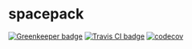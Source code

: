 # spacepack

[![Greenkeeper badge](https://badges.greenkeeper.io/spacepack/spacepack.svg)](https://greenkeeper.io/)
[![Travis CI badge](https://api.travis-ci.org/spacepack/spacepack.svg)](https://travis-ci.org/)
[![codecov](https://codecov.io/gh/spacepack/spacepack/branch/dev/graph/badge.svg)](https://codecov.io/gh/spacepack/spacepack)
